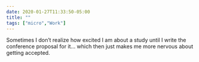 ```yaml
---
date: 2020-01-27T11:33:50-05:00
title: ""
tags: ["micro","Work"]
---
```

Sometimes I don’t realize how excited I am about a study until I write the conference proposal for it... which then just makes me more nervous about getting accepted.
